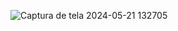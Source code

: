 ![Captura de tela 2024-05-21 132705](https://github.com/riquelmexs/Cartoes-Borrados-Css/assets/105436418/6ce92cb0-2151-4bdf-b497-082b57502d30)
